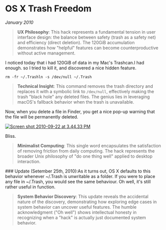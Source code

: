 # OS X Trash Freedom
*January 2010*





> **UX Philosophy**: This hack represents a fundamental tension in user interface design: the balance between safety (trash as a safety net) and efficiency (direct deletion). The 120GiB accumulation demonstrates how "helpful" features can become counterproductive without active management.

  I noticed today that i had 120GiB of data in my Mac's Trashcan.I had enough. so I tried to kill it, and discovered a nice hidden feature. 

 
```
rm -fr ~/.Trashln -s /dev/null ~/.Trash
```

> **Technical Insight**: This command removes the trash directory and replaces it with a symbolic link to `/dev/null`, effectively making the trash "black hole" any deleted files. The genius lies in leveraging macOS's fallback behavior when the trash is unavailable.

 Now, when you delete a file in Finder, you get a nice pop\-up warning that the file will be permanently deleted. 

 [![](http://media.kennethreitz.com/blog/wp-content/uploads/Screen-shot-2010-09-22-at-3.44.33-PM.png "Screen shot 2010-09-22 at 3.44.33 PM")](http://media.kennethreitz.com/blog/wp-content/uploads/Screen-shot-2010-09-22-at-3.44.33-PM.png)

 Bliss.

> **Minimalist Computing**: This single word encapsulates the satisfaction of removing friction from daily computing. The hack represents the broader Unix philosophy of "do one thing well" applied to desktop interaction.

 \#\#\# Update (Setember 25th, 2010\):As it turns out, OS X defaults to this behavior whenever \~/.Trash is unwritable as a folder. If you were to place any file in \~/.Trash, you would see the same behaviour. Oh well, it's still rather useful in function.

> **System Behavior Discovery**: This update reveals the accidental nature of the discovery, demonstrating how exploring edge cases in system behavior can uncover useful features. The humble acknowledgment ("Oh well") shows intellectual honesty in recognizing when a "hack" is actually just documented system behavior.

  